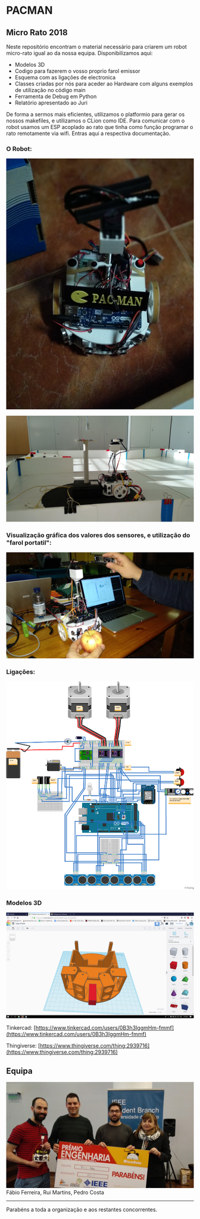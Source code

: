 # PACMAN
## Micro Rato 2018
Neste repositório encontram o material necessário para criarem um robot micro-rato igual ao da nossa equipa. Disponibilizamos aqui:

* Modelos 3D
* Codigo para fazerem o vosso proprio farol emissor
* Esquema com as ligações de electronica
* Classes criadas por nós para aceder ao Hardware com alguns exemplos de utilização no código main
* Ferramenta de Debug em Python
* Relatório apresentado ao Juri

De forma a sermos mais eficientes, utilizamos o platformio para gerar os nossos makefiles, e utilizamos o CLion como IDE. Para comunicar com o robot usamos um ESP acoplado ao rato que tinha como função programar o rato remotamente via wifi. Entras aqui a respectiva documentação.

### O Robot:

![](img/IMG_20180509_015209.jpg)

![](img/IMG_20180504_184807.jpg)

### Visualização gráfica dos valores dos sensores, e utilização do "farol portatil":

![](img/IMG_20180509_020129.jpg)

### Ligações:

![](Sketchs/Sketch%20Fritzing.png)

### Modelos 3D

![](img/received_2032010116827157.png)

Tinkercad: [https://www.tinkercad.com/users/0B3h3IggmHm-fmmf](https://www.tinkercad.com/users/0B3h3IggmHm-fmmf)

Thingiverse: [https://www.thingiverse.com/thing:2939716](https://www.thingiverse.com/thing:2939716)

## Equipa

![](img/premio-engenharia.jpg)
Fábio Ferreira, Rui Martins, Pedro Costa

---
Parabéns a toda a organização e aos restantes concorrentes.